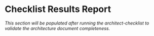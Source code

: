 # Checklist Results Report

*This section will be populated after running the architect-checklist to validate the architecture document completeness.*
